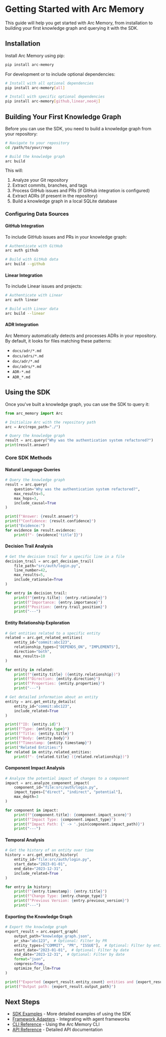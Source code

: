 # Getting Started with Arc Memory

This guide will help you get started with Arc Memory, from installation to building your first knowledge graph and querying it with the SDK.

## Installation

Install Arc Memory using pip:

```bash
pip install arc-memory
```

For development or to include optional dependencies:

```bash
# Install with all optional dependencies
pip install arc-memory[all]

# Install with specific optional dependencies
pip install arc-memory[github,linear,neo4j]
```

## Building Your First Knowledge Graph

Before you can use the SDK, you need to build a knowledge graph from your repository:

```bash
# Navigate to your repository
cd /path/to/your/repo

# Build the knowledge graph
arc build
```

This will:
1. Analyze your Git repository
2. Extract commits, branches, and tags
3. Process GitHub issues and PRs (if GitHub integration is configured)
4. Extract ADRs (if present in the repository)
5. Build a knowledge graph in a local SQLite database

### Configuring Data Sources

#### GitHub Integration

To include GitHub issues and PRs in your knowledge graph:

```bash
# Authenticate with GitHub
arc auth github

# Build with GitHub data
arc build --github
```

#### Linear Integration

To include Linear issues and projects:

```bash
# Authenticate with Linear
arc auth linear

# Build with Linear data
arc build --linear
```

#### ADR Integration

Arc Memory automatically detects and processes ADRs in your repository. By default, it looks for files matching these patterns:
- `docs/adr/*.md`
- `docs/adrs/*.md`
- `doc/adr/*.md`
- `doc/adrs/*.md`
- `ADR-*.md`
- `ADR_*.md`

## Using the SDK

Once you've built a knowledge graph, you can use the SDK to query it:

```python
from arc_memory import Arc

# Initialize Arc with the repository path
arc = Arc(repo_path="./")

# Query the knowledge graph
result = arc.query("Why was the authentication system refactored?")
print(result.answer)
```

### Core SDK Methods

#### Natural Language Queries

```python
# Query the knowledge graph
result = arc.query(
    question="Why was the authentication system refactored?",
    max_results=5,
    max_hops=3,
    include_causal=True
)

print(f"Answer: {result.answer}")
print(f"Confidence: {result.confidence}")
print("Evidence:")
for evidence in result.evidence:
    print(f"- {evidence['title']}")
```

#### Decision Trail Analysis

```python
# Get the decision trail for a specific line in a file
decision_trail = arc.get_decision_trail(
    file_path="src/auth/login.py",
    line_number=42,
    max_results=5,
    include_rationale=True
)

for entry in decision_trail:
    print(f"{entry.title}: {entry.rationale}")
    print(f"Importance: {entry.importance}")
    print(f"Position: {entry.trail_position}")
    print("---")
```

#### Entity Relationship Exploration

```python
# Get entities related to a specific entity
related = arc.get_related_entities(
    entity_id="commit:abc123",
    relationship_types=["DEPENDS_ON", "IMPLEMENTS"],
    direction="both",
    max_results=10
)

for entity in related:
    print(f"{entity.title} ({entity.relationship})")
    print(f"Direction: {entity.direction}")
    print(f"Properties: {entity.properties}")
    print("---")

# Get detailed information about an entity
entity = arc.get_entity_details(
    entity_id="commit:abc123",
    include_related=True
)

print(f"ID: {entity.id}")
print(f"Type: {entity.type}")
print(f"Title: {entity.title}")
print(f"Body: {entity.body}")
print(f"Timestamp: {entity.timestamp}")
print("Related Entities:")
for related in entity.related_entities:
    print(f"- {related.title} ({related.relationship})")
```

#### Component Impact Analysis

```python
# Analyze the potential impact of changes to a component
impact = arc.analyze_component_impact(
    component_id="file:src/auth/login.py",
    impact_types=["direct", "indirect", "potential"],
    max_depth=3
)

for component in impact:
    print(f"{component.title}: {component.impact_score}")
    print(f"Impact Type: {component.impact_type}")
    print(f"Impact Path: {' -> '.join(component.impact_path)}")
    print("---")
```

#### Temporal Analysis

```python
# Get the history of an entity over time
history = arc.get_entity_history(
    entity_id="file:src/auth/login.py",
    start_date="2023-01-01",
    end_date="2023-12-31",
    include_related=True
)

for entry in history:
    print(f"{entry.timestamp}: {entry.title}")
    print(f"Change Type: {entry.change_type}")
    print(f"Previous Version: {entry.previous_version}")
    print("---")
```

#### Exporting the Knowledge Graph

```python
# Export the knowledge graph
export_result = arc.export_graph(
    output_path="knowledge_graph.json",
    pr_sha="abc123",  # Optional: Filter by PR
    entity_types=["COMMIT", "PR", "ISSUE"],  # Optional: Filter by entity type
    start_date="2023-01-01",  # Optional: Filter by date
    end_date="2023-12-31",  # Optional: Filter by date
    format="json",
    compress=True,
    optimize_for_llm=True
)

print(f"Exported {export_result.entity_count} entities and {export_result.relationship_count} relationships")
print(f"Output path: {export_result.output_path}")
```

## Next Steps

- [SDK Examples](./examples/sdk_examples.md) - More detailed examples of using the SDK
- [Framework Adapters](./sdk/adapters.md) - Integrating with agent frameworks
- [CLI Reference](./cli/build.md) - Using the Arc Memory CLI
- [API Reference](./sdk/api_reference.md) - Detailed API documentation
